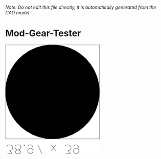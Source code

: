 ###### Note: Do not edit this file directly, it is automatically generated from the CAD model

# Mod-Gear-Tester

![](/project.svg)

